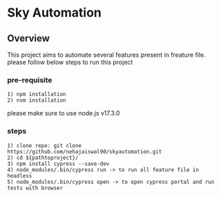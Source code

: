 # Sky Automation

## Overview
 This project aims to automate several features present in freature file. please follow below steps to run this project


### pre-requisite
    1) npm installation
    2) nvm installation

please make sure to use node.js v17.3.0

### steps
    1) clone repo: git clone https://github.com/nehajaiswal90/skyautomation.git
    2) cd ${pathtoproject}/
    3) npm install cypress --save-dev
    4) node_modules/.bin/cypress run -> to run all feature file in headless
    5) node_modules/.bin/cypress open -> to open cypress portal and run tests with browser 


